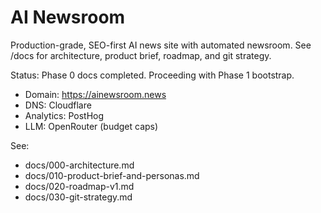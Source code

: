 # AI Newsroom

Production-grade, SEO-first AI news site with automated newsroom. See /docs for architecture, product brief, roadmap, and git strategy.

Status: Phase 0 docs completed. Proceeding with Phase 1 bootstrap.

- Domain: https://ainewsroom.news
- DNS: Cloudflare
- Analytics: PostHog
- LLM: OpenRouter (budget caps)

See:
- docs/000-architecture.md
- docs/010-product-brief-and-personas.md
- docs/020-roadmap-v1.md
- docs/030-git-strategy.md

